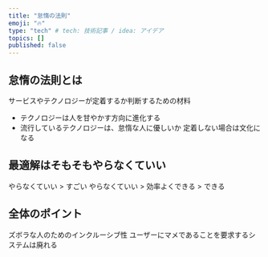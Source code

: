 ```yaml
---
title: "怠惰の法則"
emoji: "🔥"
type: "tech" # tech: 技術記事 / idea: アイデア
topics: []
published: false
---
```


## 怠惰の法則とは

サービスやテクノロジーが定着するか判断するための材料

- テクノロジーは人を甘やかす方向に進化する
- 流行しているテクノロジーは、怠惰な人に優しいか
  定着しない場合は文化になる

## 最適解はそもそもやらなくていい

やらなくていい > すごい
やらなくていい > 効率よくできる > できる

## 全体のポイント

ズボラな人のためのインクルーシブ性
ユーザーにマメであることを要求するシステムは廃れる
